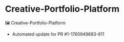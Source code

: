 # Creative-Portfolio-Platform
🖼️ Creative-Portfolio-Platform


- Automated update for PR #1-1760949683-611